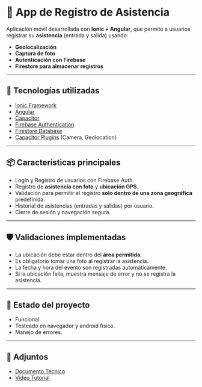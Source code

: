 # 📲 App de Registro de Asistencia

Aplicación móvil desarrollada con **Ionic + Angular**, que permite a usuarios registrar su **asistencia** (entrada y salida) usando:

- **Geolocalización**
- **Captura de foto**
- **Autenticación con Firebase**
- **Firestore para almacenar registros**

---

## 🚀 Tecnologías utilizadas

- [Ionic Framework](https://ionicframework.com/)
- [Angular](https://angular.io/)
- [Capacitor](https://capacitorjs.com/)
- [Firebase Authentication](https://firebase.google.com/products/auth)
- [Firestore Database](https://firebase.google.com/products/firestore)
- [Capacitor Plugins](https://capacitorjs.com/docs/plugins) (Camera, Geolocation)

---

## 📦 Características principales

- Login y Registro de usuarios con Firebase Auth.
- Registro de **asistencia con foto** y **ubicación GPS**.
- Validación para permitir el registro **solo dentro de una zona geográfica** predefinida.
- Historial de asistencias (entradas y salidas) por usuario.
- Cierre de sesión y navegación segura.

---

## 🛡️ Validaciones implementadas

- La ubicación debe estar dentro del **área permitida**.
- Es obligatorio tomar una foto al registrar la asistencia.
- La fecha y hora del evento son registradas automáticamente.
- Si la ubicación falla, muestra mensaje de error y no se registra la asistencia.

---

## 📌 Estado del proyecto

- Funcional.
- Testeado en navegador y android físico.
- Manejo de errores.

---

## 📎 Adjuntos

- [Documento Técnico](https://docs.google.com/document/d/1KverDAb9s7zrpLnXpvA4gJDSX-cWW1K110fRYb3LRr8/edit?usp=sharing)
- [Vídeo Tutorial](https://youtu.be/jYvMSJdJj4w?si=ORMakFt0JU3i92oS)
